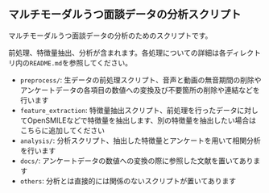 ## マルチモーダルうつ面談データの分析スクリプト

マルチモーダルうつ面談データの分析のためのスクリプトです。

前処理、特徴量抽出、分析が含まれます。各処理についての詳細は各ディレクトリ内の`README.md`を参照してください。

- `preprocess/`: 生データの前処理スクリプト、音声と動画の無音期間の削除やアンケートデータの各項目の数値への変換及び不要箇所の削除や連結などを行います
- `feature_extraction`: 特徴量抽出スクリプト、前処理を行ったデータに対してOpenSMILEなどで特徴量を抽出します、別の特徴量を抽出したい場合はこちらに追加してください
- `analysis/`: 分析スクリプト、抽出した特徴量とアンケートを用いて相関分析を行います
- `docs/`: アンケートデータの数値への変換の際に参照した文献を置いてあります
- `others`: 分析とは直接的には関係のないスクリプトが置いてあります
